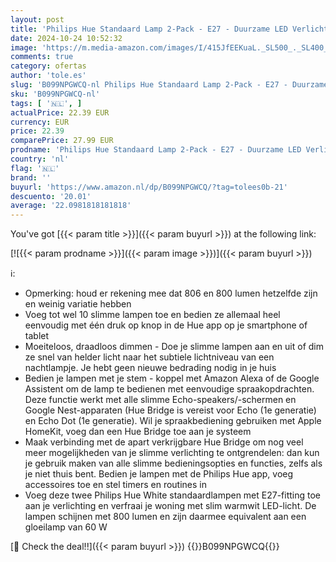 ```yaml
---
layout: post
title: 'Philips Hue Standaard Lamp 2-Pack - E27 - Duurzame LED Verlichting - Smart Lamp - Warm-Wit Licht - Dimbaar - Verbind met Bluetooth of Hue Bridge - Werkt met Alexa en Google Home'
date: 2024-10-24 10:52:32
image: 'https://m.media-amazon.com/images/I/415JfEEKuaL._SL500_._SL400_.jpg'
comments: true
category: ofertas
author: 'tole.es'
slug: 'B099NPGWCQ-nl Philips Hue Standaard Lamp 2-Pack - E27 - Duurzame LED...'
sku: 'B099NPGWCQ-nl'
tags: [ '🇳🇱', ]
actualPrice: 22.39 EUR
currency: EUR
price: 22.39
comparePrice: 27.99 EUR
prodname: 'Philips Hue Standaard Lamp 2-Pack - E27 - Duurzame LED Verlichting - Smart Lamp - Warm-Wit Licht - Dimbaar - Verbind met Bluetooth of Hue Bridge - Werkt met Alexa en Google Home'
country: 'nl'
flag: '🇳🇱'
brand: ''
buyurl: 'https://www.amazon.nl/dp/B099NPGWCQ/?tag=tolees0b-21'
descuento: '20.01'
average: '22.0981818181818'
---
```


You've got [{{< param title >}}]({{< param buyurl >}}) at the following link:

[![{{< param prodname >}}]({{< param image >}})]({{< param buyurl >}})

ℹ️:

- Opmerking: houd er rekening mee dat 806 en 800 lumen hetzelfde zijn en weinig variatie hebben
- Voeg tot wel 10 slimme lampen toe en bedien ze allemaal heel eenvoudig met één druk op knop in de Hue app op je smartphone of tablet
- Moeiteloos, draadloos dimmen - Doe je slimme lampen aan en uit of dim ze snel van helder licht naar het subtiele lichtniveau van een nachtlampje. Je hebt geen nieuwe bedrading nodig in je huis
- Bedien je lampen met je stem - koppel met Amazon Alexa of de Google Assistent om de lamp te bedienen met eenvoudige spraakopdrachten. Deze functie werkt met alle slimme Echo-speakers/-schermen en Google Nest-apparaten (Hue Bridge is vereist voor Echo (1e generatie) en Echo Dot (1e generatie). Wil je spraakbediening gebruiken met Apple HomeKit, voeg dan een Hue Bridge toe aan je systeem
- Maak verbinding met de apart verkrijgbare Hue Bridge om nog veel meer mogelijkheden van je slimme verlichting te ontgrendelen: dan kun je gebruik maken van alle slimme bedieningsopties en functies, zelfs als je niet thuis bent. Bedien je lampen met de Philips Hue app, voeg accessoires toe en stel timers en routines in
- Voeg deze twee Philips Hue White standaardlampen met E27-fitting toe aan je verlichting en verfraai je woning met slim warmwit LED-licht. De lampen schijnen met 800 lumen en zijn daarmee equivalent aan een gloeilamp van 60 W

[🛒 Check the deal!!]({{< param buyurl >}})
{{<world>}}B099NPGWCQ{{</world>}}
